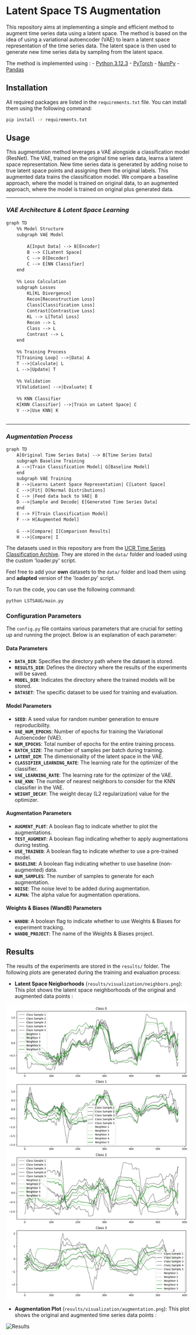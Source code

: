 # Latent Space TS Augmentation
 
 This repository aims at implementing a simple and efficient method to augment time series data using a latent space. The method is based on the idea of using a variational autoencoder (VAE) to learn a latent space representation of the time series data. The latent space is then used to generate new time series data by sampling from the latent space.

 The method is implemented using :
    - [Python 3.12.3](https://www.python.org/)
    - [PyTorch](https://pytorch.org/)
    - [NumPy](https://numpy.org/)
    - [Pandas](https://pandas.pydata.org/)

## Installation
All required packages are listed in the `requirements.txt` file. You can install them using the following command:
```bash
pip install -r requirements.txt
```

## Usage

This augmentation method leverages a VAE alongside a classification model (ResNet). The VAE, trained on the original time series data, learns a latent space representation. New time series data is generated by adding noise to true latent space points and assigning them the original labels. This augmented data trains the classification model. We compare a baseline approach, where the model is trained on original data, to an augmented approach, where the model is trained on original plus generated data.


---
### *VAE Architecture & Latent Space Learning*

```mermaid
graph TD
    %% Model Structure
    subgraph VAE Model

        A[Input Data] --> B[Encoder]
        B --> C[Latent Space]
        C --> D[Decoder]
        C --> E[NN Classifier]
    end

    %% Loss Calculation
    subgraph Losses
        KL[KL Divergence]
        Recon[Reconstruction Loss]
        Class[Classification Loss]
        Contrast[Contrastive Loss]
        KL --> L[Total Loss]
        Recon --> L
        Class --> L
        Contrast --> L
    end

    %% Training Process
    T[Training Loop] -->|Data| A
    T -->|Calculate| L
    L -->|Update| T

    %% Validation
    V[Validation] -->|Evaluate| E

    %% KNN Classifier
    K[KNN Classifier] -->|Train on Latent Space| C
    V -->|Use KNN| K


```
***

### *Augmentation Process*

 
```mermaid
graph TD
    A[Original Time Series Data] --> B[Time Series Data]
    subgraph Baseline Training
    A -->|Train Classification Model| G[Baseline Model]
    end
    subgraph VAE Training
    B -->|Learns Latent Space Representation| C[Latent Space]
    C -->|Fit| D[Normal Distributions]
    E --> |Feed data back to VAE| B
    D -->|Sample and Decode| E[Generated Time Series Data]
    end
    E --> F[Train Classification Model]
    F --> H[Augmented Model]

    G -->|Compare| I[Comparison Results]
    H -->|Compare| I
```


The datasets used in this repository are from the [UCR Time Series Classification Archive](https://www.cs.ucr.edu/~eamonn/time_series_data_2018/). They are stored in the `data/` folder and loaded using the custom 'loader.py' script. 

Feel free to add your **own** datasets to the `data/` folder and load them using and **adapted** version of the 'loader.py' script.

To run the code, you can use the following command:
```bash
python LSTSAUG/main.py
```

### Configuration Parameters

The `config.py` file contains various parameters that are crucial for setting up and running the project. Below is an explanation of each parameter:

#### Data Parameters

- **`DATA_DIR`**: Specifies the directory path where the dataset is stored.
- **`RESULTS_DIR`**: Defines the directory where the results of the experiments will be saved.
- **`MODEL_DIR`**: Indicates the directory where the trained models will be stored.
- **`DATASET`**: The specific dataset to be used for training and evaluation.

#### Model Parameters

- **`SEED`**: A seed value for random number generation to ensure reproducibility.
- **`VAE_NUM_EPOCHS`**: Number of epochs for training the Variational Autoencoder (VAE).
- **`NUM_EPOCHS`**: Total number of epochs for the entire training process.
- **`BATCH_SIZE`**: The number of samples per batch during training.
- **`LATENT_DIM`**: The dimensionality of the latent space in the VAE.
- **`CLASSIFIER_LEARNING_RATE`**: The learning rate for the optimizer of the classifier.
- **`VAE_LEARNING_RATE`**: The learning rate for the optimizer of the VAE.
- **`VAE_KNN`**: The number of nearest neighbors to consider for the KNN classifier in the VAE.
- **`WEIGHT_DECAY`**: The weight decay (L2 regularization) value for the optimizer.

#### Augmentation Parameters

- **`AUGMENT_PLOT`**: A boolean flag to indicate whether to plot the augmentations.
- **`TEST_AUGMENT`**: A boolean flag indicating whether to apply augmentations during testing.
- **`USE_TRAINED`**: A boolean flag to indicate whether to use a pre-trained model.
- **`BASELINE`**: A boolean flag indicating whether to use baseline (non-augmented) data.
- **`NUM_SAMPLES`**: The number of samples to generate for each augmentation.
- **`NOISE`**: The noise level to be added during augmentation.
- **`ALPHA`**: The alpha value for augmentation operations.

#### Weights & Biases (WandB) Parameters

- **`WANDB`**: A boolean flag to indicate whether to use Weights & Biases for experiment tracking.
- **`WANDB_PROJECT`**: The name of the Weights & Biases project.

## Results

The results of the experiments are stored in the `results/` folder. The following plots are generated during the training and evaluation process:

- **Latent Space Neigborhoods** (`results/visualization/neighbors.png`): This plot shows the latent space neighborhoods of the original and augmented data points :

![Results](assets/neighbors_example.png) 

- **Augmentation Plot** (`results/visualization/augmentation.png`): This plot shows the original and augmented time series data points :

![Results](assets/augmentation_example.png)




